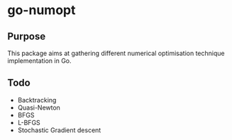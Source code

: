 # go-numopt

## Purpose
This package aims at gathering different numerical optimisation technique implementation in Go.

## Todo
* Backtracking
* Quasi-Newton
* BFGS
* L-BFGS
* Stochastic Gradient descent

